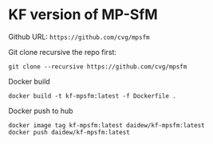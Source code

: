 # KF version of MP-SfM

Github URL: `https://github.com/cvg/mpsfm`

Git clone recursive the repo first:
```
git clone --recursive https://github.com/cvg/mpsfm
```

Docker build
```
docker build -t kf-mpsfm:latest -f Dockerfile .
```

Docker push to hub
```
docker image tag kf-mpsfm:latest daidew/kf-mpsfm:latest
docker push daidew/kf-mpsfm:latest
```